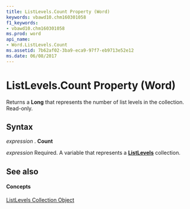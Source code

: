 ```yaml
---
title: ListLevels.Count Property (Word)
keywords: vbawd10.chm160301058
f1_keywords:
- vbawd10.chm160301058
ms.prod: word
api_name:
- Word.ListLevels.Count
ms.assetid: 7b62af02-3ba9-eca9-97f7-eb9713e52e12
ms.date: 06/08/2017
---
```



# ListLevels.Count Property (Word)

Returns a  **Long** that represents the number of list levels in the collection. Read-only.


## Syntax

 _expression_ . **Count**

 _expression_ Required. A variable that represents a **[ListLevels](listlevels-object-word.md)** collection.


## See also


#### Concepts


[ListLevels Collection Object](listlevels-object-word.md)

